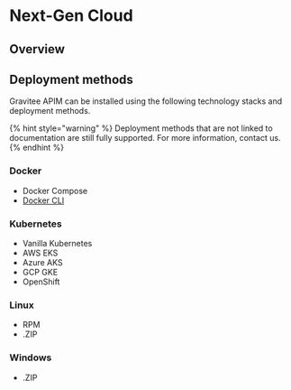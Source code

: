 # Next-Gen Cloud

## Overview



## Deployment methods

Gravitee APIM can be installed using the following technology stacks and deployment methods.

{% hint style="warning" %}
Deployment methods that are not linked to documentation are still fully supported. For more information, contact us.
{% endhint %}

### Docker

* Docker Compose
* [Docker CLI](docker/docker-cli.md)

### Kubernetes

* Vanilla Kubernetes
* AWS EKS
* Azure AKS
* GCP GKE
* OpenShift

### Linux

* RPM
* .ZIP

### Windows

* .ZIP
